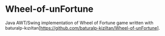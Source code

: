 # Wheel-of-unFortune
Java AWT/Swing implementation of Wheel of Fortune game written with baturalp-kızıltan[https://github.com/baturalp-kiziltan/Wheel-of-unFortune].
